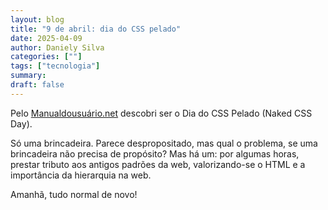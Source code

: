 ```yaml
---
layout: blog
title: "9 de abril: dia do CSS pelado"
date: 2025-04-09
author: Daniely Silva
categories: [""]
tags: ["tecnologia"]
summary:
draft: false
---
```


Pelo [Manualdousuário.net]() descobri ser o Dia do CSS Pelado (Naked CSS Day).

Só uma brincadeira. Parece despropositado, mas qual o problema, se uma brincadeira não precisa de propósito? Mas há um: por algumas horas, prestar tributo aos antigos padrões da web, valorizando-se o HTML e a importância da hierarquia na web.

Amanhã, tudo normal de novo!


